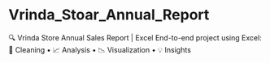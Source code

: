 # Vrinda_Stoar_Annual_Report
🔍 Vrinda Store Annual Sales Report | Excel End-to-end project using Excel: 🧹 Cleaning • 📈 Analysis • 📉 Visualization • 💡 Insights
